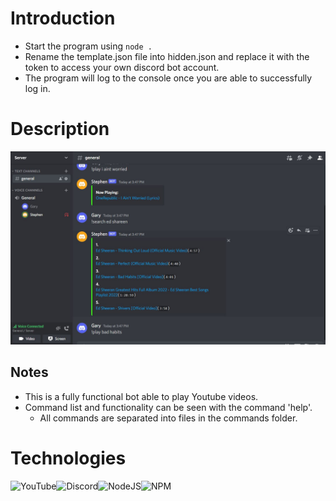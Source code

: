 # Introduction
*  Start the program using `node .`
*  Rename the template.json file into hidden.json and replace it with the token to access your own discord bot account.
*  The program will log to the console once you are able to successfully log in.

# Description

<img width="720" alt="Overview" src="./assets/Overview.jpg">

## Notes
* This is a fully functional bot able to play Youtube videos.
* Command list and functionality can be seen with the command 'help'.
    * All commands are separated into files in the commands folder.

# Technologies
![YouTube](https://img.shields.io/badge/YouTube-%23FF0000.svg?style=for-the-badge&logo=YouTube&logoColor=white)![Discord](https://img.shields.io/badge/Discord-%237289DA.svg?style=for-the-badge&logo=discord&logoColor=white)![NodeJS](https://img.shields.io/badge/node.js-6DA55F?style=for-the-badge&logo=node.js&logoColor=white)![NPM](https://img.shields.io/badge/NPM-%23000000.svg?style=for-the-badge&logo=npm&logoColor=white)